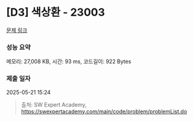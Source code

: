 # [D3] 색상환 - 23003 

[문제 링크](https://swexpertacademy.com/main/code/problem/problemDetail.do?contestProbId=AZROsPgqE88DFAWB) 

### 성능 요약

메모리: 27,008 KB, 시간: 93 ms, 코드길이: 922 Bytes

### 제출 일자

2025-05-21 15:24



> 출처: SW Expert Academy, https://swexpertacademy.com/main/code/problem/problemList.do